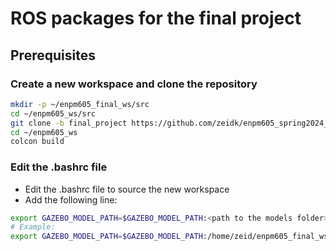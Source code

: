 
# ROS packages for the final project

## Prerequisites

### Create a new workspace and clone the repository

```bash
mkdir -p ~/enpm605_final_ws/src
cd ~/enpm605_ws/src
git clone -b final_project https://github.com/zeidk/enpm605_spring2024_ros.git
cd ~/enpm605_ws
colcon build
```
### Edit the .bashrc file

* Edit the .bashrc file to source the new workspace
* Add the following line:
```bash
export GAZEBO_MODEL_PATH=$GAZEBO_MODEL_PATH:<path to the models folder>
# Example:
export GAZEBO_MODEL_PATH=$GAZEBO_MODEL_PATH:/home/zeid/enpm605_final_ws/src/enpm605_spring2024_ros/enpm605_final_project/models
```




